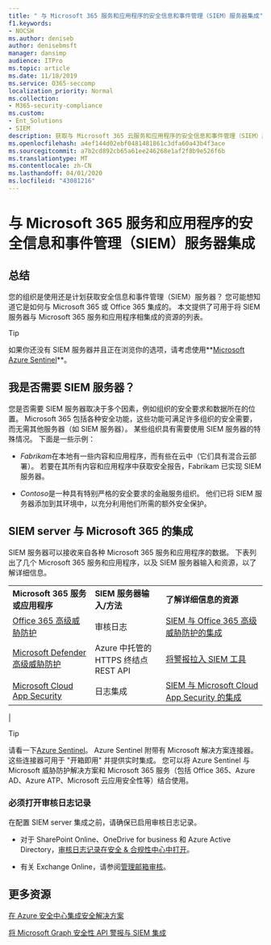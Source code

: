 ```yaml
---
title: " 与 Microsoft 365 服务和应用程序的安全信息和事件管理（SIEM）服务器集成"
f1.keywords:
- NOCSH
ms.author: deniseb
author: denisebmsft
manager: dansimp
audience: ITPro
ms.topic: article
ms.date: 11/18/2019
ms.service: O365-seccomp
localization_priority: Normal
ms.collection:
- M365-security-compliance
ms.custom:
- Ent_Solutions
- SIEM
description: 获取与 Microsoft 365 云服务和应用程序的安全信息和事件管理（SIEM）服务器集成的概述
ms.openlocfilehash: a4ef144d02ebf0481481861c3dfa60a43b4f3ace
ms.sourcegitcommit: a7b2cd892cb65a61ee246268e1af2f8b9e526f6b
ms.translationtype: MT
ms.contentlocale: zh-CN
ms.lasthandoff: 04/01/2020
ms.locfileid: "43081216"
---
```

# <a name="security-information-and-event-management-siem-server-integration-with-microsoft-365-services-and-applications"></a>与 Microsoft 365 服务和应用程序的安全信息和事件管理（SIEM）服务器集成

## <a name="summary"></a>总结

您的组织是使用还是计划获取安全信息和事件管理（SIEM）服务器？ 您可能想知道它是如何与 Microsoft 365 或 Office 365 集成的。 本文提供了可用于将 SIEM 服务器与 Microsoft 365 服务和应用程序相集成的资源的列表。

> [!TIP]
> 如果你还没有 SIEM 服务器并且正在浏览你的选项，请考虑使用**[Microsoft Azure Sentinel](https://docs.microsoft.com/azure/sentinel/overview)**。

## <a name="do-i-need-a-siem-server"></a>我是否需要 SIEM 服务器？

您是否需要 SIEM 服务器取决于多个因素，例如组织的安全要求和数据所在的位置。 Microsoft 365 包括各种安全功能，这些功能可满足许多组织的安全需要，而无需其他服务器（如 SIEM 服务器）。 某些组织具有需要使用 SIEM 服务器的特殊情况。 下面是一些示例：

- *Fabrikam*在本地有一些内容和应用程序，而有些在云中（它们具有混合云部署）。 若要在其所有内容和应用程序中获取安全报告，Fabrikam 已实现 SIEM 服务器。

- *Contoso*是一种具有特别严格的安全要求的金融服务组织。 他们已将 SIEM 服务器添加到其环境中，以充分利用他们所需的额外安全保护。

## <a name="siem-server-integration-with-microsoft-365"></a>SIEM server 与 Microsoft 365 的集成

SIEM 服务器可以接收来自各种 Microsoft 365 服务和应用程序的数据。 下表列出了几个 Microsoft 365 服务和应用程序，以及 SIEM 服务器输入和资源，以了解详细信息。

||||
|---|---|---|
|**Microsoft 365 服务或应用程序**|**SIEM 服务器输入/方法**|**了解详细信息的资源**|
|[Office 365 高级威胁防护](office-365-atp.md)|审核日志|[SIEM 与 Office 365 高级威胁防护的集成](siem-integration-with-office-365-ti.md)|
|[Microsoft Defender 高级威胁防护](https://docs.microsoft.com/windows/security/threat-protection/)|Azure 中托管的 HTTPS 终结点 <br/>REST API|[将警报拉入 SIEM 工具](https://docs.microsoft.com/windows/security/threat-protection/microsoft-defender-atp/configure-siem)|
|[Microsoft Cloud App Security](https://docs.microsoft.com/cloud-app-security/what-is-cloud-app-security)|日志集成|[SIEM 与 Microsoft Cloud App Security 的集成](https://docs.microsoft.com/cloud-app-security/siem)|
|

> [!TIP]
> 请看一下[Azure Sentinel](https://docs.microsoft.com/azure/sentinel/overview)。 Azure Sentinel 附带有 Microsoft 解决方案连接器。 这些连接器可用于 "开箱即用" 并提供实时集成。 您可以将 Azure Sentinel 与 Microsoft 威胁防护解决方案和 Microsoft 365 服务（包括 Office 365、Azure AD、Azure ATP、Microsoft 云应用安全性等）结合使用。

### <a name="audit-logging-must-be-turned-on"></a>必须打开审核日志记录

在配置 SIEM server 集成之前，请确保已启用审核日志记录。

- 对于 SharePoint Online、OneDrive for business 和 Azure Active Directory，[审核日志记录在安全 & 合规性中心中打开](../../compliance/turn-audit-log-search-on-or-off.md)。

- 有关 Exchange Online，请参阅[管理邮箱审核](../../compliance/enable-mailbox-auditing.md)。

## <a name="more-resources"></a>更多资源

[在 Azure 安全中心集成安全解决方案](https://docs.microsoft.com/azure/security-center/security-center-partner-integration#exporting-data-to-a-siem)

[将 Microsoft Graph 安全性 API 警报与 SIEM 集成](https://docs.microsoft.com/graph/security-integration)
